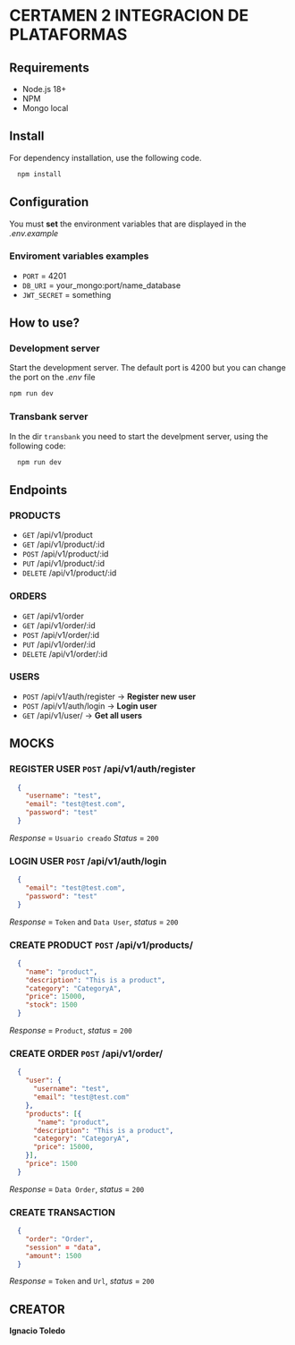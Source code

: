 # CERTAMEN 2 INTEGRACION DE PLATAFORMAS

## Requirements
- Node.js 18+
- NPM
- Mongo local

## Install
For dependency installation, use the following code.
```bash
  npm install
```
## Configuration
You must **set** the environment variables that are displayed in the _.env.example_

### Enviroment variables examples
- `PORT` = 4201
- `DB_URI` = your_mongo:port/name_database
- `JWT_SECRET` = something


## How to use?

### Development server
Start the development server. The default port is 4200 but you can change the port on the _.env_ file

```bash
npm run dev
```

### Transbank server
In the dir `transbank` you need to start the develpment server, using the following code:

```bash
  npm run dev
```

## Endpoints

### PRODUCTS
- `GET` /api/v1/product
- `GET` /api/v1/product/:id
- `POST` /api/v1/product/:id
- `PUT` /api/v1/product/:id
- `DELETE` /api/v1/product/:id

### ORDERS
- `GET` /api/v1/order
- `GET` /api/v1/order/:id
- `POST` /api/v1/order/:id
- `PUT` /api/v1/order/:id
- `DELETE` /api/v1/order/:id

### USERS
- `POST` /api/v1/auth/register  -> **Register new user**
- `POST` /api/v1/auth/login     -> **Login user**
- `GET` /api/v1/user/          -> **Get all users**

## MOCKS

### REGISTER USER `POST` /api/v1/auth/register

```json
  {
    "username": "test",
    "email": "test@test.com",
    "password": "test"
  }
```
*Response* = `Usuario creado`
*Status* = `200`

### LOGIN USER `POST` /api/v1/auth/login

```json
  {
    "email": "test@test.com",
    "password": "test"
  }
```

*Response* = `Token` and `Data User`,
*status* = `200`

### CREATE PRODUCT `POST` /api/v1/products/

```json
  {
    "name": "product",
    "description": "This is a product",
    "category": "CategoryA",
    "price": 15000,
    "stock": 1500
  }
```
*Response* = `Product`,
*status* = `200`

### CREATE ORDER `POST` /api/v1/order/

```json
  {
    "user": {
      "username": "test",
      "email": "test@test.com"
    },
    "products": [{
       "name": "product",
      "description": "This is a product",
      "category": "CategoryA",
      "price": 15000,
    }],
    "price": 1500
  }
```
*Response* = `Data Order`,
*status* = `200`

### CREATE TRANSACTION

```json
  {
    "order": "Order",
    "session" = "data",
    "amount": 1500
  }
```
*Response* = `Token` and `Url`,
*status* = `200`

## CREATOR

**Ignacio Toledo**
